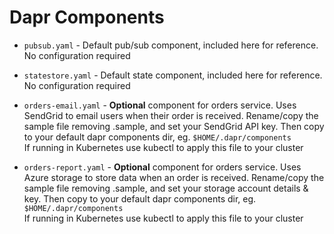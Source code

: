 # Dapr Components

- `pubsub.yaml` - Default pub/sub component, included here for reference. No configuration required

- `statestore.yaml` - Default state component, included here for reference. No configuration required

- `orders-email.yaml` - **Optional** component for orders service. Uses SendGrid to email users when their order is received. Rename/copy the sample file removing .sample, and set your SendGrid API key. Then copy to your default dapr components dir, eg. `$HOME/.dapr/components`  
  If running in Kubernetes use kubectl to apply this file to your cluster

- `orders-report.yaml` - **Optional** component for orders service. Uses Azure storage to store data when an order is received. Rename/copy the sample file removing .sample, and set your storage account details & key. Then copy to your default dapr components dir, eg. `$HOME/.dapr/components`  
  If running in Kubernetes use kubectl to apply this file to your cluster
